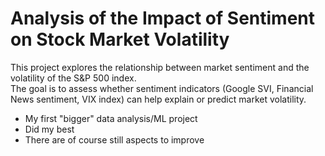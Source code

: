 # Analysis of the Impact of Sentiment on Stock Market Volatility

This project explores the relationship between market sentiment and the volatility of the S&P 500 index.  
The goal is to assess whether sentiment indicators (Google SVI, Financial News sentiment, VIX index) can help explain or predict market volatility.

- My first "bigger" data analysis/ML project
- Did my best
- There are of course still aspects to improve
